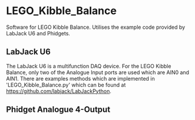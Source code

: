 # LEGO_Kibble_Balance
Software for LEGO Kibble Balance. Utilises the example code provided by LabJack U6 and Phidgets. 

## LabJack U6
The LabJack U6 is a multifunction DAQ device. For the LEGO Kibble Balance, only two of the Analogue Input ports are used which are AIN0 and AIN1. There are examples methods which are implemented in 'LEGO_Kibble_Balance.py' which can be found at <https://github.com/labjack/LabJackPython>.

## Phidget Analogue 4-Output
